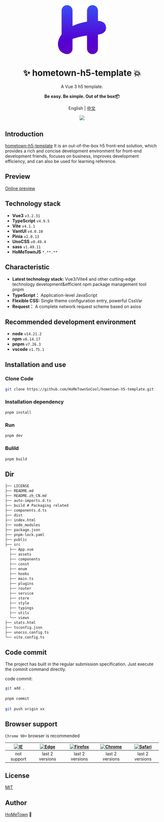 <p align="center">
  <img width="160px" src="https://github.com/HoMeTownJS/site/blob/main/public/images/logo.png?raw=true" />
</p>
<h1 align="center">✨ hometown-h5-template 💥</h1>
<p align="center">A Vue 3 h5 template.</p>
<p align="center"><b>Be easy. Be simple. Out of the box📦</b></p>
<p align="center">English | <a href="README.zh_CN.md">中文</a></p>

<p align="center">
<img src="https://img.shields.io/badge/license-MIT-4424e0.svg?" />
</p>


## Introduction

[hometown-h5-template](https://github.com/HoMeTownSoCool/hometown-h5-template) It is an out-of-the-box h5 front-end solution, which provides a rich and concise development environment for front-end development friends, focuses on business, improves development efficiency, and can also be used for learning reference.

## Preview
[Online preview](https://hh5t.hometownjs.top/about/home)

## Technology stack

- **Vue3** `v3.2.31`
- **TypeScript** `v4.9.5`
- **Vite** `v4.1.1`
- **VantUI** `v4.0.10`
- **Pinia** `v2.0.13`
- **UnoCSS** `v0.49.4`
- **sass** `v1.49.11`
- **HoMeTownJS** `*.**.**`

## Characteristic

- **Latest technology stack:** Vue3/Vite4 and other cutting-edge technology development&efficient npm package management tool pnpm
- **TypeScript：** Application-level JavaScript
- **Flexible CSS:** Single theme configuration entry, powerful CssVar
- **Request：** A complete network request scheme based on axios

## Recommended development environment

- **node** `v14.21.2`
- **npm** `v6.14.17`
- **pnpm** `v7.26.3`
- **vscode** `v1.75.1`

## Installation and use

### Clone Code

```bash
git clone https://github.com/HoMeTownSoCool/hometown-h5-template.git
```

### Installation dependency

```bash
pnpm install
```

### Run

```bash
pnpm dev
```

### Bulild

```bash
pnpm build
```

## Dir

```text
├── LICENSE
├── README.md
├── README.zh_CN.md
├── auto-imports.d.ts 
├── build # Packaging related
├── components.d.ts 
├── dist 
├── index.html
├── node_modules
├── package.json
├── pnpm-lock.yaml
├── public 
├── src
  ├── App.vue
  ├── assets 
  ├── components 
  ├── const
  ├── enum 
  ├── hooks 
  ├── main.ts 
  ├── plugins
  ├── router 
  ├── service 
  ├── store 
  ├── style 
  ├── typings
  ├── utils
  └── views 
├── stats.html
├── tsconfig.json 
├── unocss.config.ts 
└── vite.config.ts 
```

## Code commit

The project has built in the regular submission specification. Just execute the commit command directly.


code commit:

```bash
git add .

pnpm commit

git push origin xx
```

## Browser support

`Chrome 90+` browser is recommended

| [<img src="https://raw.githubusercontent.com/alrra/browser-logos/master/src/archive/internet-explorer_9-11/internet-explorer_9-11_48x48.png" alt="IE" width="24px" height="24px"  />](http://godban.github.io/browsers-support-badges/) | [<img src="https://raw.githubusercontent.com/alrra/browser-logos/master/src/edge/edge_48x48.png" alt=" Edge" width="24px" height="24px" />](http://godban.github.io/browsers-support-badges/) | [<img src="https://raw.githubusercontent.com/alrra/browser-logos/master/src/firefox/firefox_48x48.png" alt="Firefox" width="24px" height="24px" />](http://godban.github.io/browsers-support-badges/) | [<img src="https://raw.githubusercontent.com/alrra/browser-logos/master/src/chrome/chrome_48x48.png" alt="Chrome" width="24px" height="24px" />](http://godban.github.io/browsers-support-badges/) | [<img src="https://raw.githubusercontent.com/alrra/browser-logos/master/src/safari/safari_48x48.png" alt="Safari" width="24px" height="24px" />](http://godban.github.io/browsers-support-badges/) |
| :-------------------------------------------------------------------------------------------------------------------------------------------------------------------------------------------------------------------------------------: | :-------------------------------------------------------------------------------------------------------------------------------------------------------------------------------------------: | :---------------------------------------------------------------------------------------------------------------------------------------------------------------------------------------------------: | :------------------------------------------------------------------------------------------------------------------------------------------------------------------------------------------------: | :------------------------------------------------------------------------------------------------------------------------------------------------------------------------------------------------: |
|                                                                                                               not support                                                                                                               |                                                                                        last 2 versions                                                                                        |                                                                                            last 2 versions                                                                                            |                                                                                          last 2 versions                                                                                           |                                                                                          last 2 versions                                                                                           |


## License
[MIT](./LICENSE)

## Author

[HoMeTown](https://juejin.cn/user/4116184668057390) 🙊
